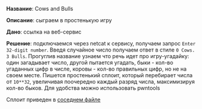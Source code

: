 **Название**: Cows and Bulls

**Описание**: сыграем в простенькую игру

**Дано**: ссылка на веб-сервис

**Решение**: подключаемся через netcat к сервису, получаем запрос `Enter 32-digit number`. Введя случайное число получаем ответ в стиле `0 Cows. 3 Bulls`. Прогуглив название узнаем что речь идет про игру-угадайку: один загадывает число, другой пытается угадать, быки - кол-во угаданных цифр в числе, коровы - кол-во правильных цифр, но не на своем месте. Пишется простенький сплоит, который перебирает числа от `10**32`, увеличивая поочередно каждый разряд числа, максимизируя кол-во быков. Для удобства можно использовать pwntools

Сплоит приведен в [соседнем файле](cows_and_bulls.py)

